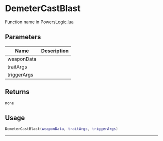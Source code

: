 # DemeterCastBlast

Function name in PowersLogic.lua

## Parameters

| Name        | Description |
| ----------- | ----------- |
| weaponData  |             |
| traitArgs   |             |
| triggerArgs |             |

## Returns

`none`

## Usage

```lua
DemeterCastBlast(weaponData, traitArgs, triggerArgs)
```

---

